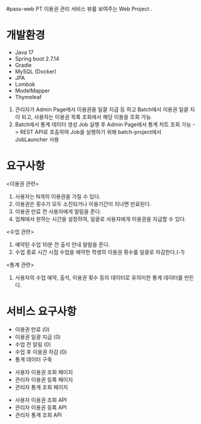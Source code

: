 #pass-web
PT 이용권 관리 서비스 뷰를 보여주는 Web Project .

# 개발환경
- Java 17
- Spring boot 2.7.14
- Gradle
- MySQL (Docker)
- JPA
- Lombok
- ModelMapper
- Thymeleaf


1. 관리자가 Admin Page에서 이용권을 일괄 지급 등 하고 Batch에서 이용권 일괄 지이 되고, 사용자는 이용권 목록 조회에서 해당 이용을 조회 가능.
2. Batch에서 통계 데이터 생성 Job 실행 후 Admin Page에서 통계 차트 조회 가능
-> REST API로 호출하여 Job을 실행하기 위해 batch-project에서 JobLauncher 사용


# 요구사항
<이용권 관련>
1. 사용자는 N개의 이용권을 가질 수 있다.
2. 이용권은 횟수가 모두 소진되거나 이용기간이 지나면 만료된다.
3. 이용권 만료 전 사용자에게 알림을 준다.
4. 업체에서 원하는 시간을 설정하여, 일괄로 사용자에게 이용권을 지급할 수 있다.

<수업 관련>
1. 예약된 수업 10분 전 출석 안내 알람을 준다.
2. 수업 종료 시간 시점 수업을 예약한 학생의 이용권 횟수를 일괄로 차감한다.(-1)

<통계 관련>
1. 사용자의 수업 예약, 출석, 이용권 횟수 등의 데이터로 유의미한 통계 데이터를 만든다.


# 서비스 요구사항

<BATCH>
  
- 이용권 만료 (0)
- 이용권 일괄 지급 (0)
- 수업 전 알림 (0)
- 수업 후 이용권 차감 (0)
- 통계 데이터 구축 
<VIEW>

- 사용자 이용권 조회 페이지
- 관리자 이용권 등록 페이지
- 관리자 통계 조회 페이지

<API>
  
- 사용자 이용권 조회 API 
- 관리자 이용권 등록 API
- 관리자 통계 조회 API
